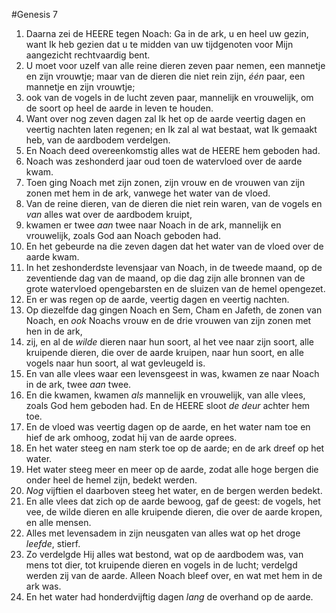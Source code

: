 #Genesis 7
1. Daarna zei de HEERE tegen Noach: Ga in de ark, u en heel uw gezin, want Ik heb gezien dat u te midden van uw tijdgenoten voor Mijn aangezicht rechtvaardig bent.
2. U moet voor uzelf van alle reine dieren zeven paar nemen, een mannetje en zijn vrouwtje; maar van de dieren die niet rein zijn, *één* paar, een mannetje en zijn vrouwtje;
3. ook van de vogels in de lucht zeven paar, mannelijk en vrouwelijk, om de soort op heel de aarde in leven te houden.
4. Want over nog zeven dagen zal Ik het op de aarde veertig dagen en veertig nachten laten regenen; en Ik zal al wat bestaat, wat Ik gemaakt heb, van de aardbodem verdelgen.
5. En Noach deed overeenkomstig alles wat de HEERE hem geboden had.
6. Noach was zeshonderd jaar oud toen de watervloed over de aarde kwam.
7. Toen ging Noach met zijn zonen, zijn vrouw en de vrouwen van zijn zonen met hem in de ark, vanwege het water van de vloed.
8. Van de reine dieren, van de dieren die niet rein waren, van de vogels en *van* alles wat over de aardbodem kruipt,
9. kwamen er twee *aan* twee naar Noach in de ark, mannelijk en vrouwelijk, zoals God aan Noach geboden had.
10. En het gebeurde na die zeven dagen dat het water van de vloed over de aarde kwam.
11. In het zeshonderdste levensjaar van Noach, in de tweede maand, op de zeventiende dag van de maand, op die dag zijn alle bronnen van de grote watervloed opengebarsten en de sluizen van de hemel opengezet.
12. En er was regen op de aarde, veertig dagen en veertig nachten.
13. Op diezelfde dag gingen Noach en Sem, Cham en Jafeth, de zonen van Noach, en *ook* Noachs vrouw en de drie vrouwen van zijn zonen met hen in de ark,
14. zij, en al de *wilde* dieren naar hun soort, al het vee naar zijn soort, alle kruipende dieren, die over de aarde kruipen, naar hun soort, en alle vogels naar hun soort, al wat gevleugeld is.
15. En van alle vlees waar een levensgeest in was, kwamen ze naar Noach in de ark, twee *aan* twee.
16. En die kwamen, kwamen *als* mannelijk en vrouwelijk, van alle vlees, zoals God hem geboden had. En de HEERE sloot *de deur* achter hem toe.
17. En de vloed was veertig dagen op de aarde, en het water nam toe en hief de ark omhoog, zodat hij van de aarde oprees.
18. En het water steeg en nam sterk toe op de aarde; en de ark dreef op het water.
19. Het water steeg meer en meer op de aarde, zodat alle hoge bergen die onder heel de hemel zijn, bedekt werden.
20. *Nog* vijftien el daarboven steeg het water, en de bergen werden bedekt.
21. En alle vlees dat zich op de aarde bewoog, gaf de geest: de vogels, het vee, de wilde dieren en alle kruipende dieren, die over de aarde kropen, en alle mensen.
22. Alles met levensadem in zijn neusgaten van alles wat op het droge *leefde*, stierf.
23. Zo verdelgde Hij alles wat bestond, wat op de aardbodem was, van mens tot dier, tot kruipende dieren en vogels in de lucht; verdelgd werden zij van de aarde. Alleen Noach bleef over, en wat met hem in de ark was.
24. En het water had honderdvijftig dagen *lang* de overhand op de aarde.
